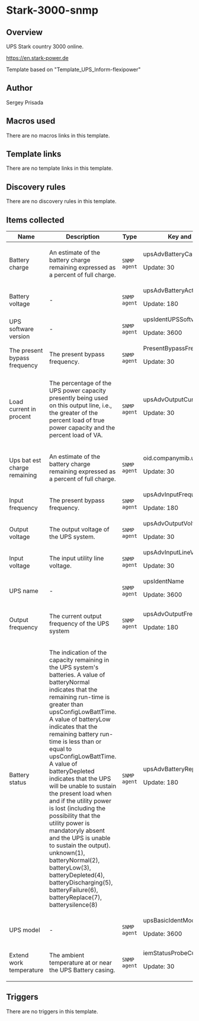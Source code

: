 # Stark-3000-snmp

## Overview

UPS Stark country 3000 online.


<https://en.stark-power.de>


Template based on "Template\_UPS\_Inform-flexipower"



## Author

Sergey Prisada

## Macros used

There are no macros links in this template.

## Template links

There are no template links in this template.

## Discovery rules

There are no discovery rules in this template.

## Items collected

|Name|Description|Type|Key and additional info|
|----|-----------|----|----|
|Battery charge|<p>An estimate of the battery charge remaining expressed as a percent of full charge.</p>|`SNMP agent`|upsAdvBatteryCapacity<p>Update: 30</p>|
|Battery voltage|<p>-</p>|`SNMP agent`|upsAdvBatteryActualVoltage<p>Update: 180</p>|
|UPS software version|<p>-</p>|`SNMP agent`|upsIdentUPSSoftwareVersion<p>Update: 3600</p>|
|The present bypass frequency|<p>The present bypass frequency.</p>|`SNMP agent`|PresentBypassFrequency<p>Update: 30</p>|
|Load current in procent|<p>The percentage of the UPS power capacity presently being used on this output line, i.e., the greater of the percent load of true power capacity and the percent load of VA.</p>|`SNMP agent`|upsAdvOutputCurrent<p>Update: 30</p>|
|Ups bat est charge remaining|<p>An estimate of the battery charge remaining expressed as a percent of full charge.</p>|`SNMP agent`|oid.companymib.upsbattery.upsbatstatus<p>Update: 30</p>|
|Input frequency|<p>The present bypass frequency.</p>|`SNMP agent`|upsAdvInputFrequency<p>Update: 180</p>|
|Output voltage|<p>The output voltage of the UPS system.</p>|`SNMP agent`|upsAdvOutputVoltage<p>Update: 30</p>|
|Input voltage|<p>The input utility line voltage.</p>|`SNMP agent`|upsAdvInputLineVoltage<p>Update: 30</p>|
|UPS name|<p>-</p>|`SNMP agent`|upsIdentName<p>Update: 3600</p>|
|Output frequency|<p>The current output frequency of the UPS system</p>|`SNMP agent`|upsAdvOutputFrequency<p>Update: 180</p>|
|Battery status|<p>The indication of the capacity remaining in the UPS system's batteries. A value of batteryNormal indicates that the remaining run-time is greater than upsConfigLowBattTime. A value of batteryLow indicates that the remaining battery run-time is less than or equal to upsConfigLowBattTime. A value of batteryDepleted indicates that the UPS will be unable to sustain the present load when and if the utility power is lost (including the possibility that the utility power is mandatoryly absent and the UPS is unable to sustain the output). unknown(1), batteryNormal(2), batteryLow(3), batteryDepleted(4), batteryDischarging(5), batteryFailure(6), batteryReplace(7), batterysilence(8)</p>|`SNMP agent`|upsAdvBatteryReplaceIndicator<p>Update: 180</p>|
|UPS model|<p>-</p>|`SNMP agent`|upsBasicIdentModel<p>Update: 3600</p>|
|Extend work temperature|<p>The ambient temperature at or near the UPS Battery casing.</p>|`SNMP agent`|iemStatusProbeCurrentTemp<p>Update: 30</p>|


## Triggers

There are no triggers in this template.

